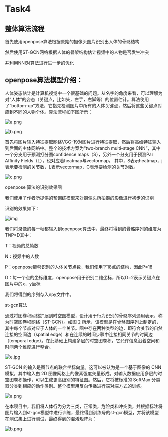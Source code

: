 # Task4

## 整体算法流程

首先使用openpose算法根据原始的摄像头图片识别出人体的骨骼结构

然后使用ST-GCN网络根据人体的骨架结构估计视频中的人物是否发生冲突

 并利用NNI对算法进行进一步的优化

##  openpose算法模型介绍：

人体姿态估计是计算机视觉中一个很基础的问题。从名字的角度来看，可以理解为对“人体”的姿态（关键点，比如头，左手，右脚等）的位置估计。算法使用了“bottom-up”方法，它指先检测图片中所有的人体关键点，然后将这些关键点对应到不同的人物个体。算法流程如下图所示：

![a.png](https://i.loli.net/2021/01/04/ayz4FMZNHfiUsgn.png)

![b.png](https://i.loli.net/2021/01/04/DHnyecEiC5FL8xG.png)

首先将图片输入特征提取网络VGG-19对图片进行特征提取，然后将高维特征输入到后面的主体网络中。整个的技术方案为“two-branch multi-stage CNN”，其中一个分支用于预测打分图confidence maps（S），另外一个分支用于预测Par Affinity Fields（L），也对应着heatmap与vectormap。
 其中，S表示heatmap，j表示要检测的关节数，L表示vectormap，C表示要检测的关节对数。

![c.png](https://i.loli.net/2021/01/04/oaZnXiGqu4yF8vw.png) 

openpose 算法的识别效果图

我们使用了作者所提供的预训练模型来对摄像头所拍摄的影像进行初步的识别

识别的效果如下：

 ![img](https://i.loli.net/2021/01/04/ruYveWH4URn5gAI.png)

我们将录像的每一帧都输入到openpose算法中，最终将得到的骨骼序列的维度为T*N*P*D其中：

T：视频的总帧数

N：视频中的人数

P：openpose能够识别的人体关节点数，我们使用了18点的结构，因此P=18

D：每一个点的坐标维度，openpose用于识别二维坐标，所以D=2表示关键点在图片中的x，y坐标

我们将得到的序列存入npy文件中。

st-gcn算法

通过将图卷积网络扩展到时空图模型，设计用于行为识别的骨骼序列通用表示，称为时空图卷积网络（ST-GCN）。如图 2 所示，该模型是在骨骼图序列上制定的，其中每个节点对应于人体的一个关节。图中存在两种类型的边，即符合关节的自然连接的空间边（spatial edge）和在连续的时间步骤中连接相同关节的时间边（temporal edge）。在此基础上构建多层的时空图卷积，它允许信息沿着空间和时间两个维度进行整合。 

 ![e.jpg](https://i.loli.net/2021/01/04/pXuY5tNxVW8s29P.jpg)

ST-GCN 的输入是图节点的联合坐标向量。这可以被认为是一个基于图像的 CNN 模拟，其中输入由 2D 图像网格上的像素强度矢量形成。对输入数据应用多层的时空图卷积操作，可以生成更高级别的特征图。然后，它将被标准的 SoftMax 分类器分类到相应的动作类别。整个模型用反向传播进行端对端方式的训练。

 ![a.png](https://i.loli.net/2021/01/04/w5pgyYFQXt3DGmv.png)

在本项目中，我们将人体行为分为三类，正常类，危险类和冲突类，并根据标注将图片输入到st-gcn模型中进行训练，最终得到训练号的st-gcn模型，并将该模型在测试集上进行测试，最终得到的混淆矩阵为：

 ![b.png](https://i.loli.net/2021/01/04/mrz3ypf5x7XJnHw.png)

 

 

 

 



 

 

 